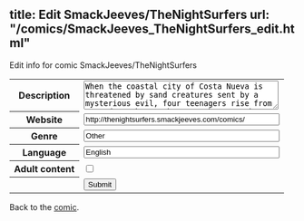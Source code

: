 title: Edit SmackJeeves/TheNightSurfers
url: "/comics/SmackJeeves_TheNightSurfers_edit.html"
---
Edit info for comic SmackJeeves/TheNightSurfers

<form name="comic" action="http://gaepostmail.appspot.com/comic/" method="post">
<table class="comicinfo">
<tr>
<th>Description</th><td><textarea name="description" cols="40" rows="3">When the coastal city of Costa Nueva is threatened by sand creatures sent by a mysterious evil, four teenagers rise from tragedy to become heroes. They are The Night Surfers. Read it here at Smack Jeeves, or get even more content and the most recent updates at: http://thenightsurfers.com! If you have a few extra dollars and wanna help out, check out my Patreon profile: http://www.patreon.com/thenightsurfers</textarea></td>
</tr>
<tr>
<th>Website</th><td><input type="text" name="url" value="http://thenightsurfers.smackjeeves.com/comics/" size="40"/></td>
</tr>
<tr>
<th>Genre</th><td><input type="text" name="genre" value="Other" size="40"/></td>
</tr>
<tr>
<th>Language</th><td><input type="text" name="language" value="English" size="40"/></td>
</tr>
<tr>
<th>Adult content</th><td><input type="checkbox" name="adult" value="adult" /></td>
</tr>
<tr>
<th></th><td>
<input type="hidden" name="comic" value="SmackJeeves_TheNightSurfers" />
<input type="submit" name="submit" value="Submit" />
</td>
</tr>
</table>
</form>

Back to the [comic](SmackJeeves_TheNightSurfers.html).
